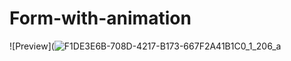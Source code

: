 # Form-with-animation
![Preview](![F1DE3E6B-708D-4217-B173-667F2A41B1C0_1_206_a](https://user-images.githubusercontent.com/87637333/216910585-b7445d0b-ac70-411e-926d-74e2332f2766.jpeg)
